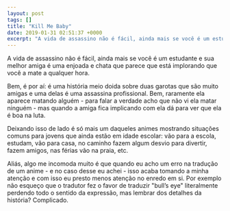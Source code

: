 ```yaml
---
layout: post
tags: []
title: "Kill Me Baby"
date: 2019-01-31 02:51:37 +0000
excerpt: "A vida de assassino não é fácil, ainda mais se você é um estudante e sua melhor amiga é uma enjoada e chata que parece que está implorando..."
---
```


A vida de assassino não é fácil, ainda mais se você é um estudante e sua melhor amiga é uma enjoada e chata que parece que está implorando que você a mate a qualquer hora.

Bem, é por aí: é uma história meio doida sobre duas garotas que são muito amigas e uma delas é uma assassina profissional. Bem, raramente ela aparece matando alguém - para falar a verdade acho que não vi ela matar ninguém - mas quando a amiga fica implicando com ela dá para ver que ela é boa na luta.

Deixando isso de lado é só mais um daqueles animes mostrando situações comuns para jovens que ainda estão em idade escolar: vão para a escola, estudam, vão para casa, no caminho fazem algum desvio para divertir, fazem amigos, nas férias vão na praia, etc.

Aliás, algo me incomoda muito é que quando eu acho um erro na tradução de um anime - e no caso desse eu achei - isso acaba tomando a minha atenção e com isso eu presto menos atenção no enredo em si. Por exemplo não esqueço que o tradutor fez o favor de traduzir "bull’s eye" literalmente perdendo todo o sentido da expressão, mas lembrar dos detalhes da história? Complicado.